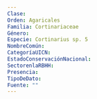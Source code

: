 ```yaml
---
Clase: 
Orden: Agaricales
Familia: Cortinariaceae
Género: 
Especie: Cortinarius sp. 5
NombreComún: 
CategoríaUICN: 
EstadoConservaciónNacional: 
SectorenlaRBHH: 
Presencia: 
TipoDeDato: 
Fuente: ""
---
```

